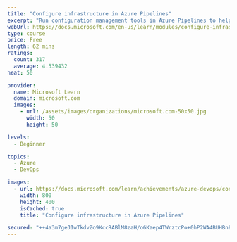 ```yaml
---
title: "Configure infrastructure in Azure Pipelines"
excerpt: "Run configuration management tools in Azure Pipelines to help keep your infrastructure configured as you need."
webUrl: https://docs.microsoft.com/en-us/learn/modules/configure-infrastructure-azure-pipelines/
type: course
price: Free
length: 62 mins
ratings:
  count: 317
  average: 4.539432
heat: 50

provider:
  name: Microsoft Learn
  domain: microsoft.com
  images:
    - url: /assets/images/organizations/microsoft.com-50x50.jpg
      width: 50
      height: 50

levels:
  - Beginner

topics:
  - Azure
  - DevOps

images:
  - url: https://docs.microsoft.com/learn/achievements/azure-devops/configure-infrastructure-azure-pipelines-social.png
    width: 800
    height: 400
    isCached: true
    title: "Configure infrastructure in Azure Pipelines"

secured: "++4a3m7geJIwTkdvZo9KccRABlM8zaH/o6Kaep4TWrztcPo+0hP2WA4BUHBnEgIIwf+u/kkwHsVF3qNpw113DhR+WOwvaFPP81TzkV2uMAhx8loyzPo+2Wxh5g/qhuK2fUjK1Z0Jlim0LoMb2pDsqRLZFH3izfKgs33QcdU8G577hlaSpsTYAThr6hr5Sg3RQCYbpXm0nqG6gQvSd97bPLCJc3MocuaL532DxsgAdmi6ZG6GXYmNAPe03ffLE3pIUk2TjPJJbDEqoQclx/ES7+nybzLYOAj6sWmx58hZDV9OhUj4kFkTgr13hAibAM3A3kSg3gRUxgXcMpK2iGJKU7LJSudCNsQBly9z2nZaoj8FkkaEdb7EZEWRCUVZ0K33Kpw1nZxOxB7U5Vt/307sSg==;hkrSvzmiwe/M6SyuyhrecQ=="
---
```


